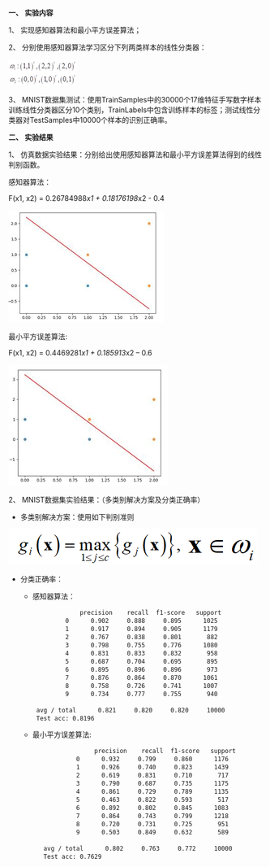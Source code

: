 **一、** **实验内容**

1、  实现感知器算法和最小平方误差算法；

2、  分别使用感知器算法学习区分下列两类样本的线性分类器：

![img](./sample_data.png)

3、  MNIST数据集测试：使用TrainSamples中的30000个17维特征手写数字样本训练线性分类器区分10个类别，TrainLabels中包含训练样本的标签；测试线性分类器对TestSamples中10000个样本的识别正确率。

**二、** **实验结果**

1、  仿真数据实验结果：分别给出使用感知器算法和最小平方误差算法得到的线性判别函数。

感知器算法：

F(x1, x2) = 0.26784988*x1 + 0.18176198*x2 - 0.4

![img](./perceptron_result.jpg)

最小平方误差算法:

F(x1, x2) = 0.4469281*x1 + 0.185913*x2 – 0.6

![img](./lmse_result.jpg)

2、  MNIST数据集实验结果：（多类别解决方案及分类正确率）

- 多类别解决方案：使用如下判别准则

![img](./multiclass.png)

- 分类正确率：
  - 感知器算法： 
  
                     precision    recall  f1-score   support
                 0      0.902     0.888     0.895      1025
                 1      0.917     0.894     0.905      1179
                 2      0.767     0.838     0.801       882
                 3      0.798     0.755     0.776      1080
                 4      0.831     0.833     0.832       958
                 5      0.687     0.704     0.695       895
                 6      0.895     0.896     0.896       973
                 7      0.876     0.864     0.870      1061
                 8      0.758     0.726     0.741      1007
                 9      0.734     0.777     0.755       940
         
         avg / total      0.821     0.820     0.820     10000
         Test acc: 0.8196


  - 最小平方误差算法:

                         precision    recall  f1-score   support
                    0      0.932     0.799     0.860      1176
                    1      0.926     0.740     0.823      1439
                    2      0.619     0.831     0.710       717
                    3      0.790     0.687     0.735      1175
                    4      0.861     0.729     0.789      1135
                    5      0.463     0.822     0.593       517
                    6      0.892     0.802     0.845      1083
                    7      0.864     0.743     0.799      1218
                    8      0.720     0.731     0.725       951
                    9      0.503     0.849     0.632       589
                    
           avg / total      0.802     0.763     0.772     10000
           Test acc: 0.7629
